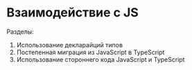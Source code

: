 # Взаимодействие с JS

Разделы:
1. Использование декларайций типов
2. Постепенная миграция из JavaScript в TypeScript
3. Использование стороннего кода JavaScript и TypeScript